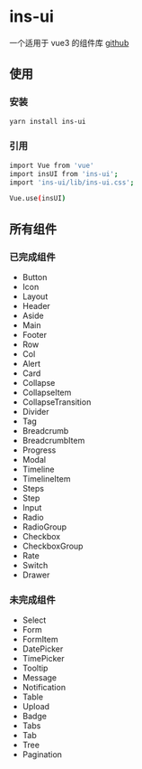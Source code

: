 # ins-ui

一个适用于 vue3 的组件库 [github](https://github.com/GuoJikun/ignis-ui)

## 使用

### 安装

```bash
yarn install ins-ui
```

### 引用

```bash
import Vue from 'vue'
import insUI from 'ins-ui';
import 'ins-ui/lib/ins-ui.css';

Vue.use(insUI)
```

## 所有组件

### 已完成组件

-   Button
-   Icon
-   Layout
-   Header
-   Aside
-   Main
-   Footer
-   Row
-   Col
-   Alert
-   Card
-   Collapse
-   CollapseItem
-   CollapseTransition
-   Divider
-   Tag
-   Breadcrumb
-   BreadcrumbItem
-   Progress
-   Modal
-   Timeline
-   TimelineItem
-   Steps
-   Step
-   Input
-   Radio
-   RadioGroup
-   Checkbox
-   CheckboxGroup
-   Rate
-   Switch
-   Drawer

### 未完成组件

-   Select
-   Form
-   FormItem
-   DatePicker
-   TimePicker
-   Tooltip
-   Message
-   Notification
-   Table
-   Upload
-   Badge
-   Tabs
-   Tab
-   Tree
-   Pagination
